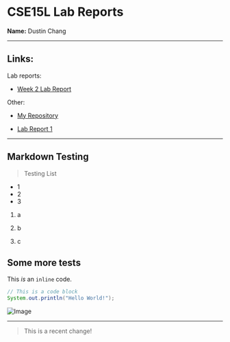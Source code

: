 # CSE15L Lab Reports
**Name:** Dustin Chang

---
## **Links:**

Lab reports:
* [Week 2 Lab Report](https://dfchang149.github.io/cse15l-lab-reports/week2LabReport.html)

Other:

* [My Repository](https://github.com/dfchang149/cse15l-lab-reports)

* [Lab Report 1](https://dfchang149.github.io/cse15l-lab-reports/lab-report-1-week-2.html)

---
## Markdown Testing


> Testing List

* 1
* 2
* 3


1) a

2) b

3) c

## Some more tests

This *is* an `inline` code.

```Java
// This is a code block
System.out.println("Hello World!");
```

![Image](https://image.chitra.live/api/v1/wps/cfbae39/c170971a-89d8-4075-9007-72c0bb5f5013/4/java-580x358.png)

---

>This is a recent change!